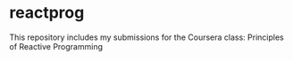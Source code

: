 reactprog
=========
This repository includes my submissions for the Coursera class: Principles of Reactive Programming
